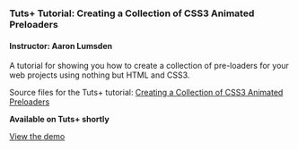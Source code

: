 ### Tuts+ Tutorial: Creating a Collection of CSS3 Animated Preloaders

#### Instructor: Aaron Lumsden

A tutorial for showing you how to create a collection of pre-loaders for your web projects using nothing but HTML and CSS3.

Source files for the Tuts+ tutorial: [Creating a Collection of CSS3 Animated Preloaders](https://webdesign.tutsplus.com/tutorials/creating-a-collection-of-css3-animated-preloaders--cms-21978)

**Available on Tuts+ shortly**

[View the demo](http://tutsplus.github.io/CSS3-Preloaders)